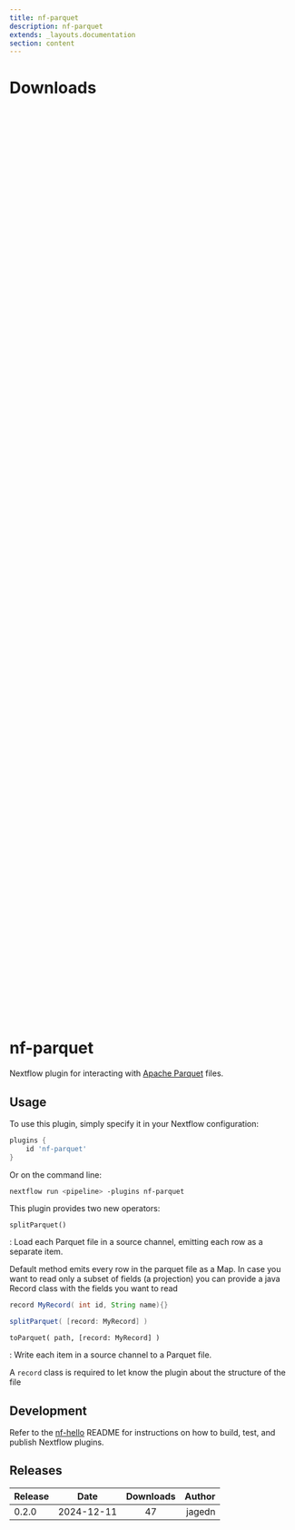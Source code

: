 ```yaml
---
title: nf-parquet
description: nf-parquet
extends: _layouts.documentation
section: content
---
```


# Downloads

<div style="position: relative; height:40vh; width:80vw">
    <canvas id="releases"></canvas>
</div>
<script type="module" src="nf-plugins-stats/docs/nf-parquet/nf-parquet.js"></script>

# nf-parquet

Nextflow plugin for interacting with [Apache Parquet](https://parquet.apache.org/) files.

## Usage

To use this plugin, simply specify it in your Nextflow configuration:

```groovy
plugins {
    id 'nf-parquet'
}
```

Or on the command line:

```bash
nextflow run <pipeline> -plugins nf-parquet
```

This plugin provides two new operators:

`splitParquet()`

: Load each Parquet file in a source channel, emitting each row as a separate item.

Default method emits every row in the parquet file as a Map.
In case you want to read only a subset
of fields (a projection) you can provide a java Record class with the fields you want to read

```groovy
record MyRecord( int id, String name){}

splitParquet( [record: MyRecord] )
```

`toParquet( path, [record: MyRecord] )`

: Write each item in a source channel to a Parquet file.

A `record` class is required to let know the plugin about the structure of the file

## Development

Refer to the [nf-hello](https://github.com/nextflow-io/nf-hello) README for instructions on how to build, test, and publish Nextflow plugins.


## Releases

| Release                               |                       Date                       |                   Downloads                    |                           Author |
| :------------ |:------------------------------------------------:|:----------------------------------------------:|---------------------------------:|
 |  0.2.0                                               | 2024-12-11                                          | 47                                                 | jagedn                                             |
